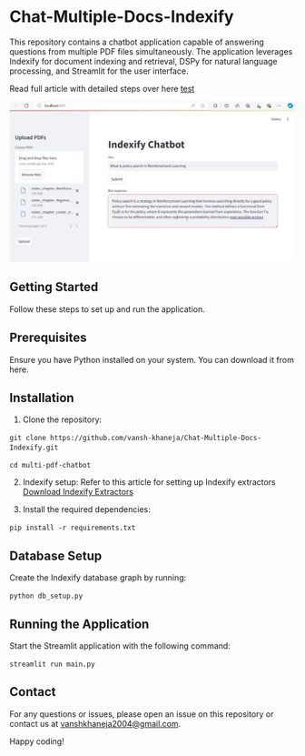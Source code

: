 # Chat-Multiple-Docs-Indexify
This repository contains a chatbot application capable of answering questions from multiple PDF files simultaneously. The application leverages Indexify for document indexing and retrieval, DSPy for natural language processing, and Streamlit for the user interface.

Read full article with detailed steps over here [test](test)

![Alt Text - description of the image](https://github.com/vansh-khaneja/Chat-Multiple-Docs-Indexify/blob/main/sample%20outputs/output1.png?raw=true)

## Getting Started
Follow these steps to set up and run the application.

## Prerequisites
Ensure you have Python installed on your system. You can download it from here.

## Installation
1) Clone the repository:
   
```git clone https://github.com/vansh-khaneja/Chat-Multiple-Docs-Indexify.git```

```cd multi-pdf-chatbot```

2) Indexify setup:
Refer to this article for setting up Indexify extractors
[Download Indexify Extractors](https://docs.getindexify.ai/apis/extractors/pdf/#marker-extractor)

4) Install the required dependencies:

```pip install -r requirements.txt```

## Database Setup
Create the Indexify database graph by running:

```python db_setup.py```

## Running the Application
Start the Streamlit application with the following command:


```streamlit run main.py```


## Contact
For any questions or issues, please open an issue on this repository or contact us at [vanshkhaneja2004@gmail.com](vanshkhaneja2004@gmail.com).



Happy coding!


